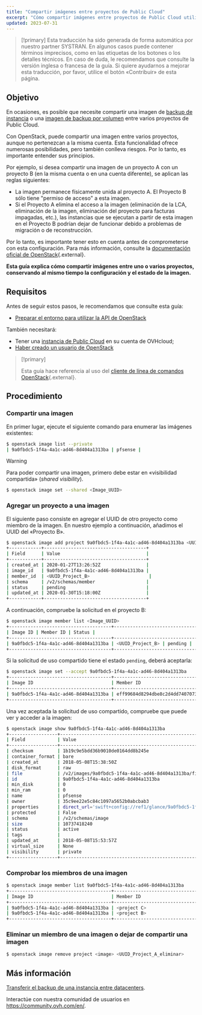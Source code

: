 ```yaml
---
title: "Compartir imágenes entre proyectos de Public Cloud"
excerpt: "Cómo compartir imágenes entre proyectos de Public Cloud utilizando OpenStack"
updated: 2023-07-31
---
```


> [!primary]
> Esta traducción ha sido generada de forma automática por nuestro partner SYSTRAN. En algunos casos puede contener términos imprecisos, como en las etiquetas de los botones o los detalles técnicos. En caso de duda, le recomendamos que consulte la versión inglesa o francesa de la guía. Si quiere ayudarnos a mejorar esta traducción, por favor, utilice el botón «Contribuir» de esta página.
>

## Objetivo

En ocasiones, es posible que necesite compartir una imagen de [backup de instancia](/pages/platform/public-cloud/save_an_instance) o una [imagen de backup por volumen](/pages/platform/public-cloud/volume-backup) entre varios proyectos de Public Cloud.

Con OpenStack, puede compartir una imagen entre varios proyectos, aunque no pertenezcan a la misma cuenta.
Esta funcionalidad ofrece numerosas posibilidades, pero también conlleva riesgos. Por lo tanto, es importante entender sus principios.

Por ejemplo, si desea compartir una imagen de un proyecto A con un proyecto B (en la misma cuenta o en una cuenta diferente), se aplican las reglas siguientes:

- La imagen permanece físicamente unida al proyecto A. El Proyecto B sólo tiene "permiso de acceso" a esta imagen.
- Si el Proyecto A elimina el acceso a la imagen (eliminación de la LCA, eliminación de la imagen, eliminación del proyecto para facturas impagadas, etc.), las instancias que se ejecutan a partir de esta imagen en el Proyecto B podrían dejar de funcionar debido a problemas de migración o de reconstrucción.

Por lo tanto, es importante tener esto en cuenta antes de comprometerse con esta configuración.
Para más información, consulte la [documentación oficial de OpenStack](https://docs.openstack.org/image-guide/share-images.html){.external}.

**Esta guía explica cómo compartir imágenes entre uno o varios proyectos, conservando al mismo tiempo la configuración y el estado de la imagen.**

## Requisitos

Antes de seguir estos pasos, le recomendamos que consulte esta guía:

- [Preparar el entorno para utilizar la API de OpenStack](/pages/platform/public-cloud/prepare_the_environment_for_using_the_openstack_api)

También necesitará:

- Tener una [instancia de Public Cloud](https://www.ovhcloud.com/es-es/public-cloud/) en su cuenta de OVHcloud;
- [Haber creado un usuario de OpenStack](/pages/platform/public-cloud/create_and_delete_a_user)

> [!primary]
>
> Esta guía hace referencia al uso del [cliente de línea de comandos OpenStack](https://docs.openstack.org/python-openstackclient/latest/){.external}.
>

## Procedimiento

### Compartir una imagen

En primer lugar, ejecute el siguiente comando para enumerar las imágenes existentes:

```bash
$ openstack image list --private
| 9a0fbdc5-1f4a-4a1c-ad46-8d404a1313ba | pfsense |
```

> [!warning]
> 
> Para poder compartir una imagen, primero debe estar en «visibilidad compartida» (*shared visibility*).
>

```bash
$ openstack image set --shared <Image_UUID>
```

### Agregar un proyecto a una imagen

El siguiente paso consiste en agregar el UUID de otro proyecto como miembro de la imagen. En nuestro ejemplo a continuación, añadimos el UUID del «Proyecto B».

```bash
$ openstack image add project 9a0fbdc5-1f4a-4a1c-ad46-8d404a1313ba <UUID_Project_B>
+------------+--------------------------------------+
| Field      | Value                                |
+------------+--------------------------------------+
| created_at | 2020-01-27T13:26:52Z                 |
| image_id   | 9a0fbdc5-1f4a-4a1c-ad46-8d404a1313ba |
| member_id  | <UUID_Project_B>                      |
| schema     | /v2/schemas/member                   |
| status     | pending                              |
| updated_at | 2020-01-30T15:18:00Z                 |
+------------+--------------------------------------+
```

A continuación, compruebe la solicitud en el proyecto B:


```bash
$ openstack image member list <Image_UUID>
+--------------------------------------+----------------------------------+----------+
| Image ID | Member ID | Status |
+--------------------------------------+----------------------------------+----------+
| 9a0fbdc5-1f4a-4a1c-ad46-8d404a1313ba | <UUID_Project_B> | pending |
+--------------------------------------+----------------------------------+----------+
```


Si la solicitud de uso compartido tiene el estado `pending`, deberá aceptarla:

```bash
$ openstack image set --accept 9a0fbdc5-1f4a-4a1c-ad46-8d404a1313ba
+--------------------------------------+----------------------------------+----------+
| Image ID                             | Member ID                        | Status   |
+--------------------------------------+----------------------------------+----------+
| 9a0fbdc5-1f4a-4a1c-ad46-8d404a1313ba | eff99684d8294dbe8c2d4dd7407073f1 | accepted |
+--------------------------------------+----------------------------------+----------+
```

Una vez aceptada la solicitud de uso compartido, compruebe que puede ver y acceder a la imagen:

```bash
$ openstack image show 9a0fbdc5-1f4a-4a1c-ad46-8d404a1313ba
+------------------+----------------------------------------------------------------------------------------------------------------------------------------------------------------------------------------+
| Field            | Value                                                                                                                                                                                  |
+------------------+----------------------------------------------------------------------------------------------------------------------------------------------------------------------------------------+
| checksum         | 1b19c9e5bdd36b9010de0164dd8b245e                                                                                                                                                       |
| container_format | bare                                                                                                                                                                                   |
| created_at       | 2018-05-08T15:38:50Z                                                                                                                                                                   |
| disk_format      | raw                                                                                                                                                                                    |
| file             | /v2/images/9a0fbdc5-1f4a-4a1c-ad46-8d404a1313ba/file                                                                                                                                   |
| id               | 9a0fbdc5-1f4a-4a1c-ad46-8d404a1313ba                                                                                                                                                   |
| min_disk         | 0                                                                                                                                                                                      |
| min_ram          | 0                                                                                                                                                                                      |
| name             | pfsense                                                                                                                                                                                |
| owner            | 35c9ee22e5c84c1097a5652b0abcbab3                                                                                                                                                       |
| properties       | direct_url='swift+config://ref1/glance/9a0fbdc5-1f4a-4a1c-ad46-8d404a1313ba', locations='[{'url': 'swift+config://ref1/glance/9a0fbdc5-1f4a-4a1c-ad46-8d404a1313ba', 'metadata': {}}]' |
| protected        | False                                                                                                                                                                                  |
| schema           | /v2/schemas/image                                                                                                                                                                      |
| size             | 10737418240                                                                                                                                                                            |
| status           | active                                                                                                                                                                                 |
| tags             |                                                                                                                                                                                        |
| updated_at       | 2018-05-08T15:53:57Z                                                                                                                                                                   |
| virtual_size     | None                                                                                                                                                                                   |
| visibility       | private                                                                                                                                                                                |
+------------------+----------------------------------------------------------------------------------------------------------------------------------------------------------------------------------------+
```

### Comprobar los miembros de una imagen

```bash
$ openstack image member list 9a0fbdc5-1f4a-4a1c-ad46-8d404a1313ba
+--------------------------------------+----------------------------------+----------+
| Image ID                             | Member ID                        | Status   |
+--------------------------------------+----------------------------------+----------+
| 9a0fbdc5-1f4a-4a1c-ad46-8d404a1313ba | <project C>                      | pending  |
| 9a0fbdc5-1f4a-4a1c-ad46-8d404a1313ba | <project B>                      | accepted |
+--------------------------------------+----------------------------------+----------+
```

### Eliminar un miembro de una imagen o dejar de compartir una imagen

```bash
$ openstack image remove project <image> <UUID_Project_A_eliminar>
```

## Más información

[Transferir el backup de una instancia entre datacenters](/pages/platform/public-cloud/transfer_instance_backup_from_one_datacentre_to_another).

Interactúe con nuestra comunidad de usuarios en <https://community.ovh.com/en/>.